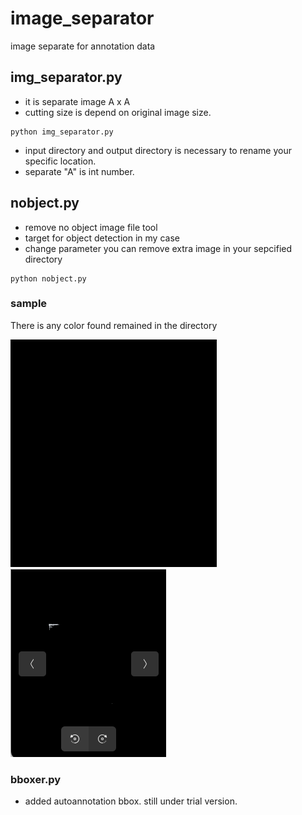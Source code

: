 # image_separator
image separate for annotation data

## img_separator.py
- it is separate image A x A 
- cutting size is depend on original image size.

```
python img_separator.py

```
- input directory and output directory is necessary to rename your specific location.
- separate "A" is int number.

## nobject.py
- remove no object image file tool
- target for object detection in my case
- change parameter you can remove extra image in your sepcified directory

```
python nobject.py

```
### sample
There is any color found remained in the directory

![Remove Image 1](noobj.png)
![remain Image 2](obj.png)

### bboxer.py
- added autoannotation bbox. still under trial version.
